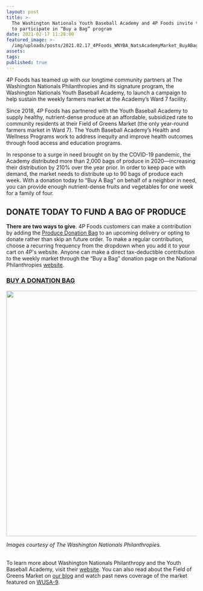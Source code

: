 ```yaml
---
layout: post
title: >-
  The Washington Nationals Youth Baseball Academy and 4P Foods invite the public
  to participate in “Buy a Bag” program
date: 2021-02-17 11:28:00
featured_image: >-
  /img/uploads/posts/2021.02.17_4PFoods_WNYBA_NatsAcademyMarket_BuyABagCampaign_1080x.jpg
assets:
tags:
published: true
---
```


<div class="editable"><p>4P Foods has teamed up with our longtime community partners at The Washington Nationals Philanthropies and its signature program, the Washington Nationals Youth Baseball Academy, to launch a campaign to help sustain the weekly farmers market at the Academy&rsquo;s Ward 7 facility.</p><p>Since 2018, 4P Foods has partnered with the Youth Baseball Academy to supply healthy, nutrient-dense produce at an affordable, subsidized rate to community residents at their Field of Greens Market (the only year-round farmers market in Ward 7). The Youth Baseball Academy&rsquo;s Health and Wellness Programs work to address inequity and improve health outcomes through food access and education programs.&nbsp;</p><p>In response to a surge in need brought on by the COVID-19 pandemic, the Academy distributed more than 2,000 bags of produce in 2020&mdash;increasing their distribution by 210% over the year prior. In order to keep pace with demand, the market needs to distribute up to 90 bags of produce each week. With a donation today to &ldquo;Buy A Bag&rdquo; on behalf of a neighbor in need, you can provide enough nutrient-dense fruits and vegetables for one week for a family of four.</p><h2><strong>DONATE TODAY TO FUND A BAG OF PRODUCE</strong></h2><p><strong>There are two ways to give</strong>. 4P Foods customers can make a contribution by adding the <a target="_blank" rel="noopener" href="https://shop.4pfoods.com/donate]">Produce Donation Bag</a> to an upcoming delivery or opting to donate rather than skip an future order. To make a regular contribution, choose a recurring frequency from the dropdown when you add it to your cart on 4P's website. Anyone can make a direct tax-deductible contribution to the weekly market through the &ldquo;Buy a Bag&rdquo; donation page on the National Philanthropies <a target="_blank" rel="noopener" href="https://give.nats4good.org/give/321025/#!/donation/checkout">website</a>.</p><h3><a target="_blank" rel="noopener" href="https://shop.4pfoods.com/donate]"><strong>BUY A DONATION BAG</strong></a></h3><p><img width="975" height="650" src="uploads/2021-4pfoods-wnyba-marketbag.jpg" /></p><address><em>Images courtesy of The Washington Nationals Philanthropies.</em></address><address>&nbsp;</address><p>To learn more about Washington Nationals Philanthropy and the Youth Baseball Academy, visit their <a target="_blank" rel="noopener" href="https://www.nats4good.org/youth-baseball-academy/health-and-nutrition/">website</a>. You can also read about the Field of Greens Market on <a href="/posts/field-of-greens-affordable-csa-style-market-held-at-the-nats-academy/">our blog</a> and watch past news coverage of the market featured on <a target="_blank" rel="noopener" href="https://www.wusa9.com/article/sports/mlb/nationals-youth-academy-hosts-a-field-of-greens/65-b9d6a7f5-6310-4ef3-8e9b-2ec4fa462a03">WUSA-9</a>.</p></div>
